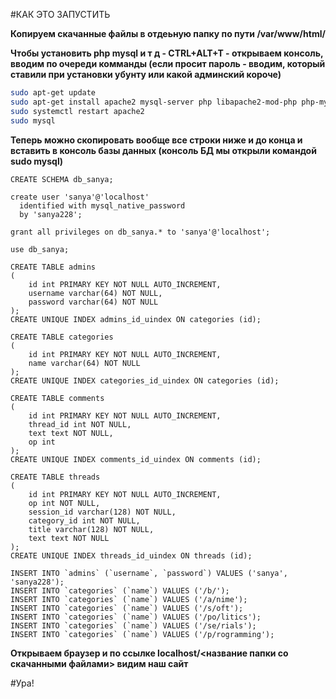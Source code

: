 #КАК ЭТО ЗАПУСТИТЬ

**Копируем скачанные файлы в отдеьную папку по пути /var/www/html/**

**Чтобы установить php mysql и т д - CTRL+ALT+T - открываем консоль, вводим по очереди комманды (если просит пароль - вводим, который ставили при установки убунту или какой админский короче)**
```bash
sudo apt-get update
sudo apt-get install apache2 mysql-server php libapache2-mod-php php-mysql php-xml php-gd php-imap php-mysql
sudo systemctl restart apache2
sudo mysql
```
**Теперь можно скопировать вообще все строки ниже и до конца и вставить в консоль базы данных (консоль БД мы открыли командой sudo mysql)**
```mysql
CREATE SCHEMA db_sanya;

create user 'sanya'@'localhost'
  identified with mysql_native_password
  by 'sanya228';

grant all privileges on db_sanya.* to 'sanya'@'localhost';

use db_sanya;

CREATE TABLE admins
(
    id int PRIMARY KEY NOT NULL AUTO_INCREMENT,
    username varchar(64) NOT NULL,
    password varchar(64) NOT NULL
);
CREATE UNIQUE INDEX admins_id_uindex ON categories (id);

CREATE TABLE categories
(
    id int PRIMARY KEY NOT NULL AUTO_INCREMENT,
    name varchar(64) NOT NULL
);
CREATE UNIQUE INDEX categories_id_uindex ON categories (id);

CREATE TABLE comments
(
    id int PRIMARY KEY NOT NULL AUTO_INCREMENT,
    thread_id int NOT NULL,
    text text NOT NULL,
    op int
);
CREATE UNIQUE INDEX comments_id_uindex ON comments (id);

CREATE TABLE threads
(
    id int PRIMARY KEY NOT NULL AUTO_INCREMENT,
    op int NOT NULL,
    session_id varchar(128) NOT NULL,
    category_id int NOT NULL,
    title varchar(128) NOT NULL,
    text text NOT NULL
);
CREATE UNIQUE INDEX threads_id_uindex ON threads (id);

INSERT INTO `admins` (`username`, `password`) VALUES ('sanya', 'sanya228');
INSERT INTO `categories` (`name`) VALUES ('/b/');
INSERT INTO `categories` (`name`) VALUES ('/a/nime');
INSERT INTO `categories` (`name`) VALUES ('/s/oft');
INSERT INTO `categories` (`name`) VALUES ('/po/litics');
INSERT INTO `categories` (`name`) VALUES ('/se/rials');
INSERT INTO `categories` (`name`) VALUES ('/p/rogramming');
```
**Открываем браузер и по ссылке localhost/<название папки со скачанными файлами> видим наш сайт**

#Ура!
